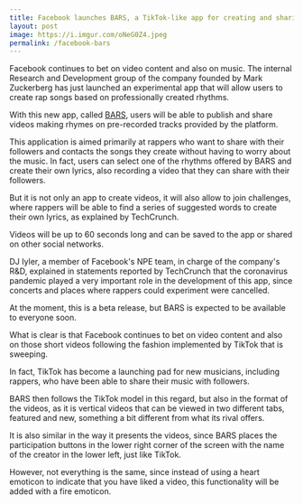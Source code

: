 ```yaml
---
title: Facebook launches BARS, a TikTok-like app for creating and sharing music
layout: post
image: https://i.imgur.com/oNeG0Z4.jpeg
permalink: /facebook-bars
---
```


Facebook continues to bet on video content and also on music. The internal Research and Development group of the company founded by Mark Zuckerberg has just launched an experimental app that will allow users to create rap songs based on professionally created rhythms.

With this new app, called [BARS](https://www.instagram.com/p/CLw9UUXAH7E/?utm_source=ig_embed), users will be able to publish and share videos making rhymes on pre-recorded tracks provided by the platform. 

This application is aimed primarily at rappers who want to share with their followers and contacts the songs they create without having to worry about the music. In fact, users can select one of the rhythms offered by BARS and create their own lyrics, also recording a video that they can share with their followers. 

But it is not only an app to create videos, it will also allow to join challenges, where rappers will be able to find a series of suggested words to create their own lyrics, as explained by TechCrunch.

Videos will be up to 60 seconds long and can be saved to the app or shared on other social networks. 

DJ Iyler, a member of Facebook's NPE team, in charge of the company's R&D, explained in statements reported by TechCrunch that the coronavirus pandemic played a very important role in the development of this app, since concerts and places where rappers could experiment were cancelled.

At the moment, this is a beta release, but BARS is expected to be available to everyone soon.

What is clear is that Facebook continues to bet on video content and also on those short videos following the fashion implemented by TikTok that is sweeping.

In fact, TikTok has become a launching pad for new musicians, including rappers, who have been able to share their music with followers. 

BARS then follows the TikTok model in this regard, but also in the format of the videos, as it is vertical videos that can be viewed in two different tabs, featured and new, something a bit different from what its rival offers. 

It is also similar in the way it presents the videos, since BARS places the participation buttons in the lower right corner of the screen with the name of the creator in the lower left, just like TikTok.

However, not everything is the same, since instead of using a heart emoticon to indicate that you have liked a video, this functionality will be added with a fire emoticon.
